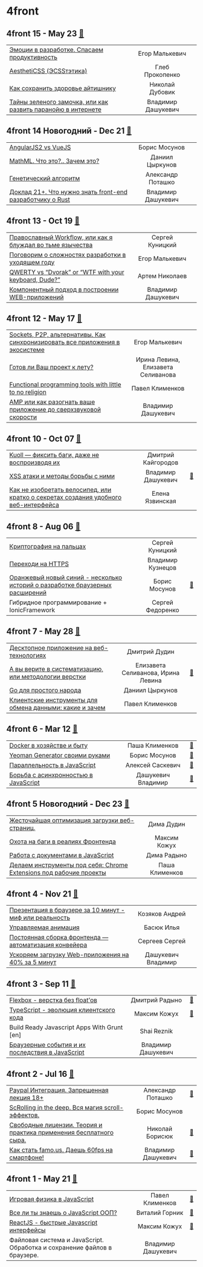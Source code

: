# 4front

## 4front 15 - May 23 [:movie_camera:](https:&#x2F;&#x2F;www.youtube.com&#x2F;playlist?list&#x3D;PLnZ0ef3Uu2pt0t8BRd4efo32-R4etTP9k)
| | | |
| --- | :---: | --- |
| [Эмоции в разработке. Спасаем продуктивность](https:&#x2F;&#x2F;www.youtube.com&#x2F;watch?v&#x3D;GWn9d6jzcN4)  | Егор Малькевич |    |
| [AesthetiCSS (ЭСSSтэтика)](https:&#x2F;&#x2F;www.youtube.com&#x2F;watch?v&#x3D;KMqfK6l_oig)  | Глеб Прокопенко |    |
| [Как сохранить здоровье айтишнику](https:&#x2F;&#x2F;www.youtube.com&#x2F;watch?v&#x3D;pl7ctPnM55I)  | Николай Дубовик |    |
| [Тайны зеленого замочка, или как развить паранойю в интернете](https:&#x2F;&#x2F;www.youtube.com&#x2F;watch?v&#x3D;IOBorSRbGYs)  | Владимир Дашукевич |    |
## 4front 14 Новогодний - Dec 21 [:movie_camera:](https:&#x2F;&#x2F;www.youtube.com&#x2F;playlist?list&#x3D;PLnZ0ef3Uu2pv1eMPWfguCLY2luAPg6o-V)
| | | |
| --- | :---: | --- |
| [AngularJS2 vs VueJS](https:&#x2F;&#x2F;www.youtube.com&#x2F;watch?v&#x3D;N0eKHWhTNXw)  | Борис Мосунов |    |
| [MathML. Что это?.. Зачем это?](https:&#x2F;&#x2F;www.youtube.com&#x2F;watch?v&#x3D;aiJYA3Auavk)  | Даниил Цыркунов |    |
| [Генетический алгоритм](https:&#x2F;&#x2F;www.youtube.com&#x2F;watch?v&#x3D;IVlXGla4WBc)  | Александр Поташко |    |
| [Доклад 21+. Что нужно знать front-end разработчику о Rust](https:&#x2F;&#x2F;www.youtube.com&#x2F;watch?v&#x3D;2gIivSjhYOc)  | Владимир Дашукевич |    |
## 4front 13 - Oct 19 [:movie_camera:](https:&#x2F;&#x2F;www.youtube.com&#x2F;playlist?list&#x3D;PLnZ0ef3Uu2psF6PccijaOTMMgUk5rbqU4)
| | | |
| --- | :---: | --- |
| [Православный Workflow, или как я блуждал во тьме язычества](https:&#x2F;&#x2F;www.youtube.com&#x2F;watch?v&#x3D;bxJLprk9G6I)  | Сергей Куницкий |    |
| [Поговорим о сложностях разработки в уходящем году](https:&#x2F;&#x2F;www.youtube.com&#x2F;watch?v&#x3D;snuwruoHEPg)  | Егор Малькевич |    |
| [QWERTY vs “Dvorak” or “WTF with your keyboard, Dude?”](https:&#x2F;&#x2F;www.youtube.com&#x2F;watch?v&#x3D;pwlkntAe-A8)  | Артем Николаев |    |
| [Компонентный подход в построении WEB-приложений](https:&#x2F;&#x2F;www.youtube.com&#x2F;watch?v&#x3D;sH04-Ypak_s)  | Владимир Дашукевич |    |
## 4front 12 - May 17 [:movie_camera:](https:&#x2F;&#x2F;www.youtube.com&#x2F;playlist?list&#x3D;PLnZ0ef3Uu2puMmwkaRVFQupvKQs77USz0)
| | | |
| --- | :---: | --- |
| [Sockets, P2P, альтернативы. Как синхронизировать все приложения в экосистеме](https:&#x2F;&#x2F;www.youtube.com&#x2F;watch?v&#x3D;7dz9Cq73z7s)  | Егор Малькевич |    |
| [Готов ли Ваш проект к лету?](https:&#x2F;&#x2F;www.youtube.com&#x2F;watch?v&#x3D;JcY5xZcvgZQ)  | Ирина Левина, Елизавета Селиванова |    |
| [Functional programming tools with little to no religion](https:&#x2F;&#x2F;www.youtube.com&#x2F;watch?v&#x3D;PWlKPuZI994)  | Павел Клименков |    |
| [AMP или как разогнать ваше приложение до сверхзвуковой скорости](https:&#x2F;&#x2F;www.youtube.com&#x2F;watch?v&#x3D;yamUsRCBqyk)  | Владимир Дашукевич |    |
## 4front 10 - Oct 07 [:movie_camera:](https:&#x2F;&#x2F;www.youtube.com&#x2F;playlist?list&#x3D;PLnZ0ef3Uu2puKkN-WRFutb-1pkRd2MWOT)
| | | |
| --- | :---: | --- |
| [Kuoll — фиксить баги, даже не воспроизводя их](https:&#x2F;&#x2F;www.youtube.com&#x2F;watch?v&#x3D;bbJ7lWG6A2w)  | Дмитрий Кайгородов |    |
| [XSS атаки и методы борьбы с ними](https:&#x2F;&#x2F;www.youtube.com&#x2F;watch?v&#x3D;h9iQMmjS5ec)  | Владимир Дашукевич | [:notebook:](http:&#x2F;&#x2F;life777.github.io&#x2F;https&#x2F;index.html)   |
| [Как не изобретать велосипед, или кратко о секретах создания удобного веб-интерфейса](https:&#x2F;&#x2F;www.youtube.com&#x2F;watch?v&#x3D;9dM85f3T70w)  | Елена Язвинская |    |
## 4front 8 - Aug 06 [:movie_camera:](https:&#x2F;&#x2F;www.youtube.com&#x2F;playlist?list&#x3D;PLnZ0ef3Uu2ptO-pxPRR5jcJwc6smBVGIK)
| | | |
| --- | :---: | --- |
| [Криптография на пальцах](https:&#x2F;&#x2F;www.youtube.com&#x2F;watch?v&#x3D;pebK7LxUdhI)  | Сергей Куницкий |    |
| [Переходи на HTTPS](https:&#x2F;&#x2F;www.youtube.com&#x2F;watch?v&#x3D;E1JsBf7P4dI)  | Владимир Кузнецов |    |
| [Оранжевый новый синий - несколько историй о разработке браузерных расширений](https:&#x2F;&#x2F;www.youtube.com&#x2F;watch?v&#x3D;-i9nNmCCFpA)  | Борис Мосунов | [:notebook:](https:&#x2F;&#x2F;www.slideshare.net&#x2F;chaykaborya&#x2F;chrome-extension-firefox-extension)   |
| Гибридное программирование + IonicFramework  | Сергей Федоренко |    |
## 4front 7 - May 28 [:movie_camera:](https:&#x2F;&#x2F;www.youtube.com&#x2F;playlist?list&#x3D;PLnZ0ef3Uu2psr_5Kfxl74LnVBPNynDXgf)
| | | |
| --- | :---: | --- |
| [Десктопное приложение на веб-технологиях](https:&#x2F;&#x2F;www.youtube.com&#x2F;watch?v&#x3D;RcO07kwvpL4)  | Дмитрий Дудин |    |
| [А вы верите в систематизацию, или методологии верстки](https:&#x2F;&#x2F;www.youtube.com&#x2F;watch?v&#x3D;P4ag4JSNWTM)  | Елизавета Селиванова, Ирина Левина | [:notebook:](https:&#x2F;&#x2F;docs.google.com&#x2F;presentation&#x2F;d&#x2F;1v8fYheveFyIjgejho5z0UQ4IDw3vAcI14s3pHmWYMVs&#x2F;edit#slide&#x3D;id.p)   |
| [Go для простого народа](https:&#x2F;&#x2F;www.youtube.com&#x2F;watch?v&#x3D;n75_C0nI6jE)  | Даниил Цыркунов |    |
| [Клиентские инструменты для обмена данными: какие и зачем](https:&#x2F;&#x2F;www.youtube.com&#x2F;watch?v&#x3D;aHOmveD2Uso)  | Павел Клименков |    |
## 4front 6 - Mar 12 [:movie_camera:](https:&#x2F;&#x2F;www.youtube.com&#x2F;playlist?list&#x3D;PLnZ0ef3Uu2psE04purEris7J_RMmvaSbH)
| | | |
| --- | :---: | --- |
| [Docker в хозяйстве и быту](https:&#x2F;&#x2F;www.youtube.com&#x2F;watch?v&#x3D;-67yNnx4bck)  | Паша Клименков | [:notebook:](https:&#x2F;&#x2F;www.slideshare.net&#x2F;slideshow&#x2F;embed_code&#x2F;45892689)   |
| [Yeoman Generator своими руками](https:&#x2F;&#x2F;www.youtube.com&#x2F;watch?v&#x3D;_5NxZLOXTWI)  | Борис Мосунов | [:notebook:](https:&#x2F;&#x2F;www.slideshare.net&#x2F;chaykaborya&#x2F;yeoman-generator)   |
| [Параллельность в JavaScript](https:&#x2F;&#x2F;www.youtube.com&#x2F;watch?v&#x3D;zqpfmHCiLaQ)  | Алексей Саскевич | [:notebook:](https:&#x2F;&#x2F;slides.com&#x2F;asaskevich&#x2F;deck#&#x2F;)   |
| [Борьба с асинхронностью в JavaScript](https:&#x2F;&#x2F;www.youtube.com&#x2F;watch?v&#x3D;M1N6WlJEEMs)  | Дашукевич Владимир | [:notebook:](http:&#x2F;&#x2F;life777.github.io&#x2F;promises&#x2F;index.html?full#face)   |
## 4front 5 Новогодний - Dec 23 [:movie_camera:](https:&#x2F;&#x2F;www.youtube.com&#x2F;playlist?list&#x3D;PLnZ0ef3Uu2pvCdpQPfNBpuGw4PKN2N_Wf)
| | | |
| --- | :---: | --- |
| [Жесточайшая оптимизация загрузки веб-страниц.](https:&#x2F;&#x2F;youtu.be&#x2F;KItf0Zrx87c)  | Дима Дудин |    |
| [Охота на баги в реалиях Фронтенда](https:&#x2F;&#x2F;youtu.be&#x2F;_4GYqRiHlIE)  | Максим Кожух |    |
| [Работа с документами в JavaScript](https:&#x2F;&#x2F;youtu.be&#x2F;Ey5mpOHKIUI)  | Дима Радыно |    |
| [Делаем инструменты под себя: Chrome Extensions под рабочие проекты](https:&#x2F;&#x2F;youtu.be&#x2F;GSQNQ-ELmUU)  | Паша Клименков |    |
## 4front 4 - Nov 21 [:movie_camera:](https:&#x2F;&#x2F;www.youtube.com&#x2F;playlist?list&#x3D;PLnZ0ef3Uu2pv9ApU-R6Kt1Y1gK8nBht21)
| | | |
| --- | :---: | --- |
| [Презентация в браузере за 10 минут - миф или реальность](https:&#x2F;&#x2F;youtu.be&#x2F;Tje4GQcKlX4)  | Козяков Андрей |    |
| [Управляемая анимация](https:&#x2F;&#x2F;youtu.be&#x2F;abQ7mo1VHko)  | Басюк Илья |    |
| [Постоянная сборка фронтенда — автоматизация конвейера](https:&#x2F;&#x2F;youtu.be&#x2F;2-8oXbkoErg)  | Сергеев Сергей |    |
| [Ускоряем загрузку Web-приложения на 40% за 5 минут](https:&#x2F;&#x2F;youtu.be&#x2F;iZI-Pt6ntu0)  | Дашукевич Владимир |    |
## 4front 3 - Sep 11 [:movie_camera:](https:&#x2F;&#x2F;www.youtube.com&#x2F;playlist?list&#x3D;PLnZ0ef3Uu2pt8LWsBTQv9HLn1pYvwz-o0)
| | | |
| --- | :---: | --- |
| [Flexbox - верстка без float’ов](https:&#x2F;&#x2F;youtu.be&#x2F;2ujfOyJE7zk?list&#x3D;PLnZ0ef3Uu2pt8LWsBTQv9HLn1pYvwz-o0)  | Дмитрий Радыно | [:notebook:](https:&#x2F;&#x2F;www.slideshare.net&#x2F;radyno&#x2F;flexbox-39134410?ref&#x3D;http:&#x2F;&#x2F;xbsoftware.ru&#x2F;blog&#x2F;4front-meetup-3-flexbox-typescript-javascript-grunt&#x2F;)   |
| [TypeScript - эволюция клиентского кода](https:&#x2F;&#x2F;youtu.be&#x2F;r-sxo2CyE3k?list&#x3D;PLnZ0ef3Uu2pt8LWsBTQv9HLn1pYvwz-o0)  | Максим Кожух | [:notebook:](http:&#x2F;&#x2F;slides.com&#x2F;mkozhukh&#x2F;typescript#&#x2F;)   |
| Build Ready Javascript Apps With Grunt [en] | Shai Reznik |    |
| [Браузерные события и их последствия в JavaScript](https:&#x2F;&#x2F;youtu.be&#x2F;-y2EI-bmZ6g?list&#x3D;PLnZ0ef3Uu2pt8LWsBTQv9HLn1pYvwz-o0)  | Владимир Дашукевич |    |
## 4front 2 - Jul 16 [:movie_camera:](https:&#x2F;&#x2F;www.youtube.com&#x2F;playlist?list&#x3D;PLnZ0ef3Uu2psaZq_DWUTvQTcVipRtS4pu)
| | | |
| --- | :---: | --- |
| [Paypal Интеграция. Запрещенная лекция 18+](https:&#x2F;&#x2F;www.youtube.com&#x2F;watch?v&#x3D;3oMI-M14asw)  | Александр Поташко | [:notebook:](https:&#x2F;&#x2F;www.slideshare.net&#x2F;xbsoftware&#x2F;pay-pal-37197734)   |
| [ScRolling in the deep. Вся магия scroll-эффектов.](https:&#x2F;&#x2F;www.youtube.com&#x2F;watch?v&#x3D;2McxMXqHHjg)  | Борис Мосунов |    |
| [Свободные лицензии. Теория и практика применения бесплатного сыра.](https:&#x2F;&#x2F;www.youtube.com&#x2F;watch?v&#x3D;Iky1lOKFS8E)  | Николай Борисюк | [:notebook:](https:&#x2F;&#x2F;www.slideshare.net&#x2F;xbsoftware&#x2F;free-licenses-presentation-xb)   |
| [Как стать famo.us. Даешь 60fps на смартфоне!](https:&#x2F;&#x2F;www.youtube.com&#x2F;watch?v&#x3D;23CUYHoUAl8)  | Владимир Дашукевич | [:notebook:](https:&#x2F;&#x2F;www.slideshare.net&#x2F;dashukevichvova&#x2F;famous-37200054)   |
## 4front 1 - May 21 [:movie_camera:](https:&#x2F;&#x2F;www.youtube.com&#x2F;playlist?list&#x3D;PLnZ0ef3Uu2psu1HPH4_4esLk0Ab__hDmm)
| | | |
| --- | :---: | --- |
| [Игровая физика в JavaScript](https:&#x2F;&#x2F;www.youtube.com&#x2F;watch?v&#x3D;RWBdOCHX_vA)  | Павел Клименков | [:notebook:](https:&#x2F;&#x2F;www.slideshare.net&#x2F;pashaklimenkov&#x2F;game-physics-34408179?qid&#x3D;576d8114-e118-4e0b-87b3-6a9440b192a8&amp;v&#x3D;qf1&amp;b&amp;from_search&#x3D;1)   |
| [Все ли ты знаешь о JavaScript ООП?](https:&#x2F;&#x2F;www.youtube.com&#x2F;watch?v&#x3D;SDdz4PGzyFI)  | Виталий Горник | [:notebook:](https:&#x2F;&#x2F;www.slideshare.net&#x2F;VitalyHornik&#x2F;javascript-35171212)   |
| [ReactJS - быстрые Javascript интерфейсы](https:&#x2F;&#x2F;www.youtube.com&#x2F;watch?v&#x3D;hsXMrTTly78)  | Максим Кожух | [:notebook:](http:&#x2F;&#x2F;slides.com&#x2F;mkozhukh&#x2F;react#&#x2F;)   |
| Файловая система и JavaScript. Обработка и сохранение файлов в браузере.  | Владимир Дашукевич |    |
